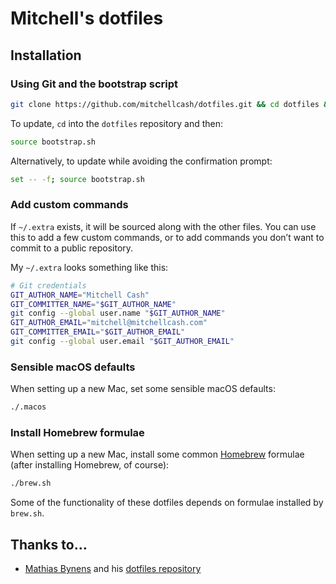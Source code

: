 # Mitchell's dotfiles

## Installation

### Using Git and the bootstrap script

```bash
git clone https://github.com/mitchellcash/dotfiles.git && cd dotfiles && source bootstrap.sh
```

To update, `cd` into the `dotfiles` repository and then:

```bash
source bootstrap.sh
```

Alternatively, to update while avoiding the confirmation prompt:

```bash
set -- -f; source bootstrap.sh
```

### Add custom commands

If `~/.extra` exists, it will be sourced along with the other files. You can use this to add a few custom commands, or to add commands you don’t want to commit to a public repository.

My `~/.extra` looks something like this:

```bash
# Git credentials
GIT_AUTHOR_NAME="Mitchell Cash"
GIT_COMMITTER_NAME="$GIT_AUTHOR_NAME"
git config --global user.name "$GIT_AUTHOR_NAME"
GIT_AUTHOR_EMAIL="mitchell@mitchellcash.com"
GIT_COMMITTER_EMAIL="$GIT_AUTHOR_EMAIL"
git config --global user.email "$GIT_AUTHOR_EMAIL"
```

### Sensible macOS defaults

When setting up a new Mac, set some sensible macOS defaults:

```bash
./.macos
```

### Install Homebrew formulae

When setting up a new Mac, install some common [Homebrew](http://brew.sh) formulae (after installing Homebrew, of course):

```bash
./brew.sh
```

Some of the functionality of these dotfiles depends on formulae installed by `brew.sh`.

## Thanks to…

* [Mathias Bynens](https://mathiasbynens.be) and his [dotfiles repository](https://github.com/mathiasbynens/dotfiles)
